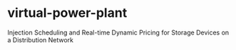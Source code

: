 # virtual-power-plant
Injection Scheduling and Real-time Dynamic Pricing for Storage Devices on a Distribution Network
